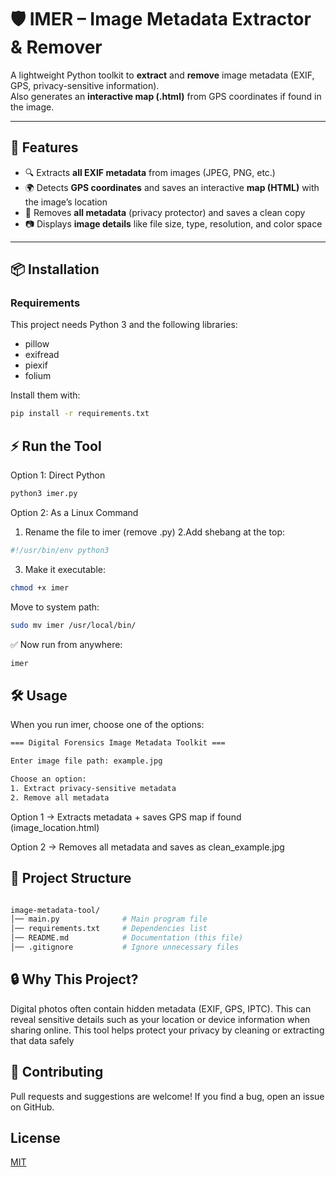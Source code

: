 # 🛡️ IMER – Image Metadata Extractor & Remover
A lightweight Python toolkit to **extract** and **remove** image metadata (EXIF, GPS, privacy-sensitive information).  
Also generates an **interactive map (.html)** from GPS coordinates if found in the image.

---

## 🚀 Features  
- 🔍 Extracts **all EXIF metadata** from images (JPEG, PNG, etc.)
- 🌍 Detects **GPS coordinates** and saves an interactive **map (HTML)** with the image’s location
- 🧹 Removes **all metadata** (privacy protector) and saves a clean copy
- 📷 Displays **image details** like file size, type, resolution, and color space
---

## 📦 Installation  

### Requirements  
This project needs Python 3 and the following libraries:  

- pillow
- exifread
- piexif
- folium


Install them with:  
```bash
pip install -r requirements.txt
 ```

## ⚡ Run the Tool

Option 1: Direct Python
```bash
python3 imer.py
```
Option 2: As a Linux Command

1. Rename the file to imer (remove .py)
2.Add shebang at the top:
```bash
#!/usr/bin/env python3
```
3. Make it executable:
```bash
chmod +x imer
```
Move to system path:
```bash
sudo mv imer /usr/local/bin/
```
✅ Now run from anywhere:
```bash
imer
```
## 🛠️ Usage
When you run imer, choose one of the options:
```bash
=== Digital Forensics Image Metadata Toolkit ===

Enter image file path: example.jpg

Choose an option:
1. Extract privacy-sensitive metadata
2. Remove all metadata

```
Option 1 → Extracts metadata + saves GPS map if found (image_location.html)

Option 2 → Removes all metadata and saves as clean_example.jpg

## 📂 Project Structure

```bash

image-metadata-tool/
│── main.py              # Main program file
│── requirements.txt     # Dependencies list
│── README.md            # Documentation (this file)
│── .gitignore           # Ignore unnecessary files
```


## 🔒 Why This Project?

Digital photos often contain hidden metadata (EXIF, GPS, IPTC).
This can reveal sensitive details such as your location or device information when sharing online.
This tool helps protect your privacy by cleaning or extracting that data safely

## 🤝 Contributing

Pull requests and suggestions are welcome!
If you find a bug, open an issue on GitHub.


## License

[MIT](https://github.com/Kirtan7/Image-Metadata-Extractor-Remover?tab=MIT-1-ov-file#)


